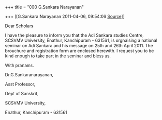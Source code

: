 +++
title = "000 G.Sankara Narayanan"

+++
[[G.Sankara Narayanan	2011-04-06, 09:54:06 [Source](https://groups.google.com/g/bvparishat/c/LwJifKFdJ-U)]]



  
  

Dear Scholars



I have the pleasure to inform you that the Adi Sankara studies Centre, SCSVMV University, Enathur, Kanchipuram - 631561, is orgnaising a national seminar on Adi Sankara and his message on 25th and 26th April 2011. The brouchure and registration form are enclosed herewith. I request you to be kind enough to take part in the seminar and bless us.





With pranams.

Dr.G.Sankaranarayanan,

Asst Professor,

Dept of Sanskrit,

SCSVMV University,

Enathur, Kanchipuram - 631561



  

